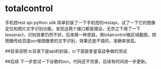 # totalcontrol
手机控rest api python sdk
简单封装了一下手机控的restapi，试了一下它的图像定位和图片文字识别功能，发现这两个接口都是摆设，无奈之下用了一下tesseract，识别效果仍然不好。后来换一种思路，用totalcontrol做区域截图，把图像传给百度ocr做图像里的文字识别，效果还是不错的，准确率很高。

##目录说明
tc目录下是api的封装，cr下面是拿皇室战争做的测试

##后续
下一步尝试一下谷歌的ocr。代码还不完善，后续有时间进一步更新。
